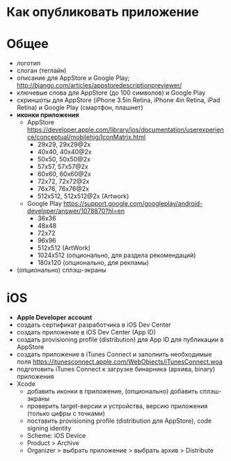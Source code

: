 Как опубликовать приложение
============

# Общее

* логотип
* слоган (теглайн)
* описание для AppStore и Google Play; http://bjango.com/articles/appstoredescriptionpreviewer/
* ключевые слова для AppStore (до 100 символов) и Google Play
* скриншоты для AppStore (iPhone 3.5in Retina, iPhone 4in Retina, iPad Retina) и Google Play (смартфон, плашнет)
* __иконки приложения__
  - AppStore https://developer.apple.com/library/ios/documentation/userexperience/conceptual/mobilehig/IconMatrix.html
    - 29x29, 29x29@2x
    - 40x40, 40x40@2x
    - 50x50, 50x50@2x
    - 57x57, 57x57@2x
    - 60x60, 60x60@2x
    - 72x72, 72x72@2x
    - 76x76, 76x76@2x
    - 512x512, 512x512@2x (Artwork)
  - Google Play https://support.google.com/googleplay/android-developer/answer/1078870?hl=en
    - 36x36
    - 48x48
    - 72x72
    - 96x96
    - 512x512 (ArtWork)
    - 1024x512 (опционально, для раздела рекомендаций)
    - 180х120 (опционально, для рекламы)
* (опционально) сплэш-экраны



# iOS

* __Apple Developer account__
* создать сертификат разработчика в iOS Dev Center
* создать приложение в iOS Dev Center (App ID)
* создать provisioning profile (distribution) для App ID для публикации в AppStore
* создать приложение в iTunes Connect и заполнить необходимые поля https://itunesconnect.apple.com/WebObjects/iTunesConnect.woa
* подготовить iTunes Connect к загрузке бинарника (архива, binary) приложения
* Xcode
  * добавить иконки в приложение, (опционально) добавить сплэш-экраны
  * проверить target-версии и устройства, версию приложения (только цифры с точками)
  * поставить provisioning profile (distribution для AppStore), code signing identity
  * Scheme: iOS Device
  * Product > Archive
  * Organizer > выбрать приложение > выбрать архив > Distribute
